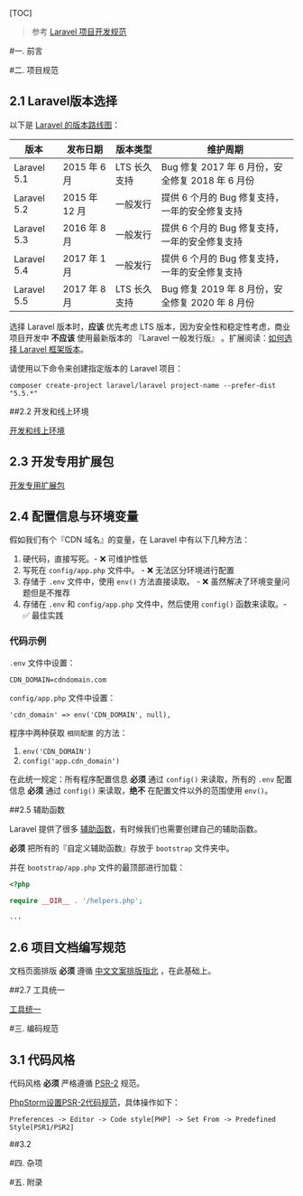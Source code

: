 [TOC]



> 参考 [Laravel 项目开发规范](https://fsdhub.com/books/laravel-specification)

#一. 前言

#二. 项目规范

## 2.1 Laravel版本选择

以下是 [Laravel 的版本路线图](https://laravel-china.org/articles/2594/laravel-release-roadmap)：

| 版本          | 发布日期        | 版本类型     | 维护周期                                |
| ----------- | ----------- | -------- | ----------------------------------- |
| Laravel 5.1 | 2015 年 6 月  | LTS 长久支持 | Bug 修复 2017 年 6 月份，安全修复 2018 年 6 月份 |
| Laravel 5.2 | 2015 年 12 月 | 一般发行     | 提供 6 个月的 Bug 修复支持，一年的安全修复支持         |
| Laravel 5.3 | 2016 年 8 月  | 一般发行     | 提供 6 个月的 Bug 修复支持，一年的安全修复支持         |
| Laravel 5.4 | 2017 年 1 月  | 一般发行     | 提供 6 个月的 Bug 修复支持，一年的安全修复支持         |
| Laravel 5.5 | 2017 年 8 月  | LTS 长久支持 | Bug 修复 2019 年 8 月份，安全修复 2020 年 8 月份 |

选择 Laravel 版本时，**应该** 优先考虑 LTS 版本，因为安全性和稳定性考虑，商业项目开发中 **不应该** 使用最新版本的 『Laravel 一般发行版』 。扩展阅读：[如何选择 Laravel 框架版本](https://laravel-china.org/topics/2595/how-to-select-the-laravel-framework-version)。

请使用以下命令来创建指定版本的 Laravel 项目：

```shell
composer create-project laravel/laravel project-name --prefer-dist "5.5.*"
```

##2.2 开发和线上环境

[开发和线上环境](https://fsdhub.com/books/laravel-specification/511/development-environment)

## 2.3 开发专用扩展包

[开发专用扩展包](https://fsdhub.com/books/laravel-specification/513/development-specific-extensions-package)

## 2.4 配置信息与环境变量

假如我们有个『CDN 域名』的变量，在 Laravel 中有以下几种方法：

1. 硬代码，直接写死。- ❌ 可维护性低
2. 写死在 `config/app.php` 文件中。 - ❌ 无法区分环境进行配置
3. 存储于 `.env` 文件中，使用 `env()` 方法直接读取。 - ❌ 虽然解决了环境变量问题但是不推荐
4. 存储在 `.env` 和 `config/app.php` 文件中，然后使用 `config()` 函数来读取。- ✅ 最佳实践

### 代码示例

`.env` 文件中设置：

```
CDN_DOMAIN=cdndomain.com
```

`config/app.php` 文件中设置：

```
'cdn_domain' => env('CDN_DOMAIN', null),
```

程序中两种获取 `相同配置` 的方法：

1. `env('CDN_DOMAIN')`
2. `config('app.cdn_domain')`

在此统一规定：所有程序配置信息 **必须** 通过 `config()` 来读取，所有的 `.env` 配置信息 **必须** 通过 `config()` 来读取，**绝不** 在配置文件以外的范围使用 `env()`。

##2.5 辅助函数

Laravel 提供了很多 [辅助函数](http://d.laravel-china.org/docs/5.5/helpers)，有时候我们也需要创建自己的辅助函数。

**必须** 把所有的『自定义辅助函数』存放于 `bootstrap` 文件夹中。

并在 `bootstrap/app.php` 文件的最顶部进行加载：

```php
<?php

require __DIR__ . '/helpers.php';

...
```

## 2.6 项目文档编写规范

文档页面排版 **必须** 遵循 [中文文案排版指北](https://github.com/sparanoid/chinese-copywriting-guidelines) ，在此基础上。

##2.7 工具统一

[工具统一](https://fsdhub.com/books/laravel-specification/525/tool-unification)

#三. 编码规范

## 3.1 代码风格

代码风格 **必须** 严格遵循 [PSR-2](http://www.php-fig.org/psr/psr-2/) 规范。

[PhpStorm设置PSR-2代码规范](http://laraveldaily.com/how-to-configure-phpstorm-for-psr-2/)，具体操作如下：

```operate
Preferences -> Editor -> Code style[PHP] -> Set From -> Predefined Style[PSR1/PSR2]
```



##3.2

#四. 杂项

#五. 附录